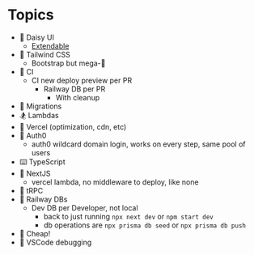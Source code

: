 # Topics

* 🌼 Daisy UI
  * [Extendable](https://github.com/frankhereford/katamino/blob/main/tailwind.config.cjs#L5-L10)
* 💨 Tailwind CSS
  * Bootstrap but mega-🍄
* 🚀 CI
  * CI new deploy preview per PR
    * Railway DB per PR
      * With cleanup
* 🧩 Migrations
* 🏂 Lambdas
* 🤖 Vercel (optimization, cdn, etc)
* 🔑 Auth0
  * auth0 wildcard domain login, works on every step, same pool of users
* ⌨️ TypeScript
* 🔺 NextJS
  * vercel lambda, no middleware to deploy, like none
* 🔭 tRPC
* 🚄 Railway DBs
  * Dev DB per Developer, not local
    * back to just running `npx next dev` or `npm start dev`
    * db operations are `npx prisma db seed` or `npx prisma db push`
* 🤑 Cheap!  
* 🐛 VSCode debugging
